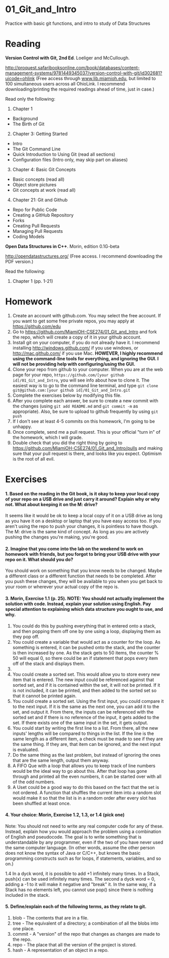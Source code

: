 01_Git_and_Intro
================

Practice with basic git functions, and intro to study of Data Structures

Reading
=======

**Version Control with Git, 2nd Ed**. Loeliger and McCullough. 

http://proquest.safaribooksonline.com/book/databases/content-management-systems/9781449345037/version-control-with-git/id302681?uicode=ohlink (Free access through www.lib.miamioh.edu, but limited to 100 simultaneous users across all OhioLink. I recommend downloading/printing the required readings ahead of time, just in case.)

Read only the following:

1. Chapter 1
  * Background
  * The Birth of Git
2. Chapter 3: Getting Started
  * Intro
  * The Git Command Line
  * Quick Introduction to Using Git (read all sections)
  * Configuration files (Intro only, may skip part on aliases)
3. Chapter 4: Basic Git Concepts
  * Basic concepts (read all)
  * Object store pictures
  * Git concepts at work (read all)
4. Chapter 21: Git and Github
  * Repo for Public Code
  * Creating a GitHub Repository
  * Forks
  * Creating Pull Requests
  * Managing Pull Requests
  * Coding Models

**Open Data Structures in C++**. Morin, edition 0.1G-beta

http://opendatastructures.org/ (Free access. I recommend downloading the PDF version.)

Read the following:

1. Chapter 1 (pp. 1-21)

Homework
========

1. Create an account with github.com. You may select the free account. If you want to get some free private repos, you may apply at https://github.com/edu
2. Go to https://github.com/MiamiOH-CSE274/01_Git_and_Intro and fork the repo, which will create a copy of it in your github account.
3. Install git on your computer, if you do not already have it. I recommend installing http://windows.github.com/ if you use windows, or http://mac.github.com/ if you use Mac. **HOWEVER, I highly recommend using the command-line tools for everything, and ignoring the GUI. I will not be providing help with configuring/using the GUI.**
4. Clone your repo from github to your computer. When you are at the web page for your repo, `https://github.com/[your github id]/01_Git_and_Intro`, you will see info about how to clone it. The easiest way is to go to the command line terminal, and type `git clone git@github.com:[your github id]/01_Git_and_Intro.git`
6. Complete the exercises below by modifying this file.
7. After you complete each answer, be sure to create a new commit with the changes (using `git add README.md` and `git commit -m` as appropriate). Also, be sure to upload to github frequently by using `git push`
8. If I don't see at least 4-5 commits on this homework, I'm going to be unhappy.
9. Once complete, send me a pull request. This is your official "turn in" of the homework, which I will grade.
10. Double check that you did the right thing by going to https://github.com/MiamiOH-CSE274/01_Git_and_Intro/pulls and making sure that your pull request is there, and looks like you expect. Optimism is the root of all evil.

Exercises
=========

#### 1. Based on the reading in the Git book, is it okay to keep your local copy of your repo on a USB drive and just carry it around? Explain why or why not. What about keeping it on the M: drive?

It seems like it would be ok to keep a local copy of it on a USB drive as long as you have it on a desktop or laptop that you have easy access too. If you aren't using the repo to push your changes, it is pointless to have though. The M: drive is the same kind of concept. As long as you are actively pushing the changes you're making, you're good.

#### 2. Imagine that you come into the lab on the weekend to work on homework with friends, but you forgot to bring your USB drive with your repo on it. What should you do?

You should work on something that you know needs to be changed. Maybe a different class or a different function that needs to be completed. After you push these changes, they will be available to you when you get back to your room or wherever your actual copy of the repo is.

#### 3. Morin, Exercise 1.1 (p. 25). NOTE: You should not actually implement the solution with code. Instead, explain your solution using English. Pay special attention to explaining which data structure you ought to use, and why.

1. You could do this by pushing everything that in entered onto a stack, and then popping them off one by one using a loop, displaying them as they pop off.
2. You could create a variable that would act as a counter for the loop. As something is entered, it can be pushed onto the stack, and the counter is then increased by one. As the stack gets to 50 items, the counter % 50 will equal 0, so there could be an if statement that pops every item off of the stack and displays them.
3.
4. You could create a sorted set. This would allow you to store every new item that is entered. The new input could be referenced against that sorted set, and if it is contained within the set, it will not be printed. If it is not included, it can be printed, and then added to the sorted set so that it cannot be printed again.
5. You could create a sorted set. Using the first input, you could compare it to the next input. If it is the same as the next one, you can add it to the set, and output it. From there, the inputs can be referenced with the sorted set and if there is no reference of the input, it gets added to the set. If there exists one of the same input in the set, it gets output.
6. You could start by writing the first line to a list. From there, all the new inputs' lengths will be compared to things in the list. If the line is the same length as a different item, a check must be made to see if they are the same thing. If they are, that item can be ignored, and the next input is evaluated.
7. Do the same thing as the last problem, but instead of ignoring the ones that are the same length, output them anyway.
8. A FIFO Que with a loop that allows you to keep track of line numbers would be the ideal way to go about this. After that loop has gone through and printed all the even numbers, it can be started over with all of the odd numbers.
9. A Uset could be a good way to do this based on the fact that the set is not ordered. A function that shuffles the current item into a random slot would make it so that the list is in a random order after every slot has been shuffled at least once.


#### 4. Your choice: Morin, Exercise 1.2, 1.3, or 1.4 (pick one)

Note: You should not need to write any real computer code for any of these. Instead, explain how you would approach the problem using a combination of English and pseudocode. The goal is to write something that is understandable by any programmer, even if the two of you have never used the same computer language. (In other words, assume the other person does not know the syntax of Java or C/C++, but knows the basic programming constructs such as for loops, if statements, variables, and so on.)

1.4 In a dyck word, it is possible to add +1 infinitely many times. In a Stack, push(x) can be used infinitely many times. The second a dyck word = 0, adding a -1 to it will make it negative and "break" it. In the same way, if a Stack has no elements left, you cannot use pop() since there is nothing included in the stack. 

#### 5. Define/explain each of the following terms, as they relate to git.

1. blob - The contents that are in a file.
2. tree - The equivalent of a directory; a combination of all the blobs into one place.
3. commit - A "version" of the repo that changes as changes are made to the repo.
4. repo - The place that all the version of the project is stored.
5. hash - A representation of an object in a repo.
